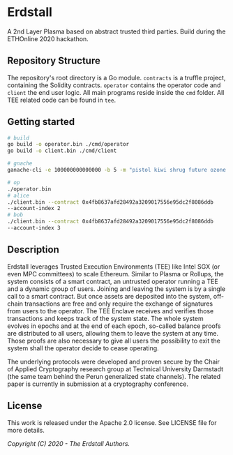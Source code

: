 # Erdstall

A 2nd Layer Plasma based on abstract trusted third parties. Build during the
ETHOnline 2020 hackathon.

## Repository Structure

The repository's root directory is a Go module. `contracts` is a truffle
project, containing the Solidity contracts. `operator` contains the operator
code and `client` the end user logic. All main programs reside inside the `cmd`
folder. All TEE related code can be found in `tee`.

## Getting started

```bash
# build
go build -o operator.bin ./cmd/operator
go build -o client.bin ./cmd/client

# gnache
ganache-cli -e 100000000000000 -b 5 -m "pistol kiwi shrug future ozone ostrich match remove crucial oblige cream critic" -s 100

# op
./operator.bin
# alice
./client.bin --contract 0x4fb8637afd28492a3209017556e95dc2f8086ddb
--account-index 2
# bob
./client.bin --contract 0x4fb8637afd28492a3209017556e95dc2f8086ddb
--account-index 3
```

## Description

Erdstall leverages Trusted Execution Environments (TEE) like Intel SGX (or even
MPC committees) to scale Ethereum. Similar to Plasma or Rollups, the system
consists of a smart contract, an untrusted operator running a TEE and a dynamic
group of users. Joining and leaving the system is by a single call to a smart
contract. But once assets are deposited into the system, off-chain transactions
are free and only require the exchange of signatures from users to the operator.
The TEE Enclave receives and verifies those transactions and keeps track of the
system state. The whole system evolves in epochs and at the end of each epoch,
so-called balance proofs are distributed to all users, allowing them to leave
the system at any time. Those proofs are also necessary to give all users the
possibility to exit the system shall the operator decide to cease operating.

The underlying protocols were developed and proven secure by the Chair of
Applied Cryptography research group at Technical University Darmstadt (the same
team behind the Perun generalized state channels). The related paper is
currently in submission at a cryptography conference.

## License

This work is released under the Apache 2.0 license. See LICENSE file for more
details.

_Copyright (C) 2020 - The Erdstall Authors._
